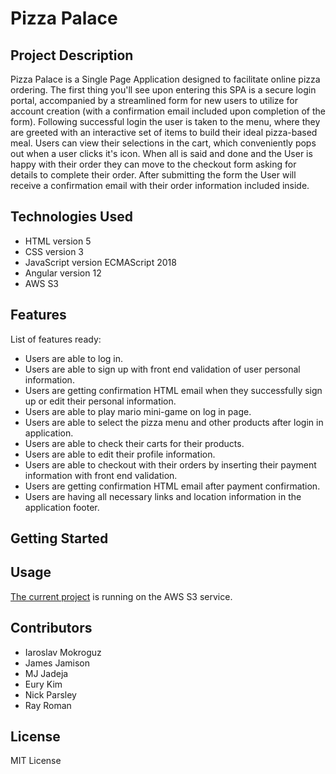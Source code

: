 # Pizza Palace

## Project Description
Pizza Palace is a Single Page Application designed to facilitate online pizza ordering. The first thing you'll see upon entering this SPA is a secure login portal, accompanied by a streamlined form for new users to utilize for account creation (with a confirmation email included upon completion of the form). Following successful login the user is taken to the menu, where they are greeted with an interactive set of items to build their ideal pizza-based meal. Users can view their selections in the cart, which conveniently pops out when a user clicks it's icon. When all is said and done and the User is happy with their order they can move to the checkout form asking for details to complete their order. After submitting the form the User will receive a confirmation email with their order information included inside.

## Technologies Used
* HTML version 5
* CSS version 3
* JavaScript version ECMAScript 2018
* Angular version 12
* AWS S3

## Features
List of features ready:
* Users are able to log in.
* Users are able to sign up with front end validation of user personal information.
* Users are getting confirmation HTML email when they successfully sign up or edit their personal information.
* Users are able to play mario mini-game on log in page.
* Users are able to select the pizza menu and other products after login in application.
* Users are able to check their carts for their products.
* Users are able to edit their profile information.
* Users are able to checkout with their orders by inserting their payment information with front end validation.
* Users are getting confirmation  HTML email after payment confirmation.
* Users are having all necessary links and location information in the application footer.

## Getting Started


## Usage
[The current project](http://menuitembucket.s3-website.us-east-2.amazonaws.com/) is running on the AWS S3 service.

## Contributors
* Iaroslav Mokroguz
* James Jamison
* MJ Jadeja
* Eury Kim
* Nick Parsley
* Ray Roman
## License
MIT License
